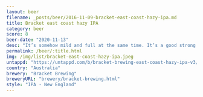 ```yaml
---
layout: beer
filename: _posts/beer/2016-11-09-bracket-east-coast-hazy-ipa.md
title: Bracket east coast hazy IPA
category: beer
score: 8
beer-date: "2020-11-13"
desc: "It’s somehow mild and full at the same time. It’s a good strong staple beer"
permalink: /beer/:title.html
img: /img/list/bracket-east-coast-hazy-ipa.jpeg
untappd: "https://untappd.com/b/bracket-brewing-east-coast-hazy-ipa-v3/4041078"
country: "Australia"
brewery: "Bracket Brewing"
breweryURL: "brewery/bracket-brewing.html"
style: "IPA - New England"
---
```

